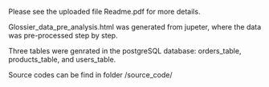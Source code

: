 Please see the uploaded file Readme.pdf for more details.

Glossier_data_pre_analysis.html was generated from jupeter, where the data was pre-processed step by step.

Three tables were genrated in the postgreSQL database: orders_table, products_table, and users_table.

Source codes can be find in folder /source_code/ 


